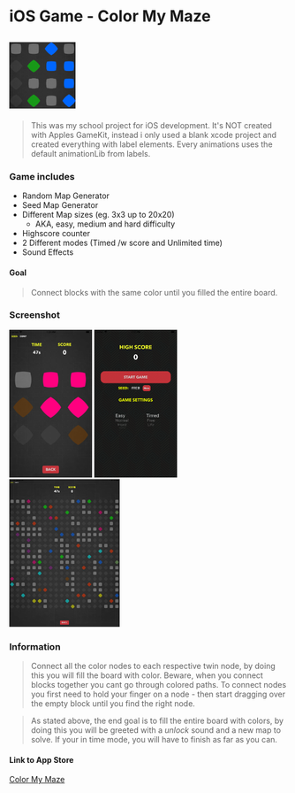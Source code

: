 # iOS Game - Color My Maze


## <img src="https://github.com/nexriz/colormazegame-app/blob/master/690x0w.png" alt="maze" width="120px">

> This was my school project for iOS development. It's NOT created with Apples GameKit, instead i only used a blank xcode project and created everything with label elements. Every animations uses the default animationLib from labels.

### Game includes
 - Random Map Generator
 - Seed Map Generator
 - Different Map sizes (eg. 3x3 up to 20x20)
    - AKA, easy, medium and hard difficulty
 - Highscore counter
 - 2 Different modes (Timed /w score and Unlimited time)
 - Sound Effects
 
#### Goal
> Connect blocks with the same color until you filled the entire board.



### Screenshot

<img src="https://github.com/nexriz/colormazegame-app/blob/master/230x0w.png" alt="maze" width="150px"> <img src="https://github.com/nexriz/colormazegame-app/blob/master/68747470733a2f2f6973322d73736c2e6d7a7374617469632e636f6d2f696d6167652f7468756d622f507572706c653131382f76342f61312f31662f32662f61313166326635382d656537312d393064372d626562352d6330396433356236646433642f70725f736f757263652e706e672f363930783077.png" alt="maze" width="150px"> <img src="https://github.com/nexriz/colormazegame-app/blob/master/68747470733a2f2f6973342d73736c2e6d7a7374617469632e636f6d2f696d6167652f7468756d622f507572706c653132382f76342f35392f36352f39652f35393635396536302d386162632d363163312d323134342d3962316635353535393931312f70725f736f757263652e706e672f393339783077.png" alt="maze" width="200px">



### Information

> Connect all the color nodes to each respective twin node, by doing this you will fill the board with color. Beware, when you connect blocks together you cant go through colored paths. To connect nodes you first need to hold your finger on a node - then start dragging over the empty block until you find the right node.

> As stated above, the end goal is to fill the entire board with colors, by doing this you will be greeted with a *unlock* sound and a new map to solve. If your in time mode, you will have to finish as far as you can.


#### Link to App Store 
[Color My Maze](https://apps.apple.com/us/app/color-my-maze/id1445010936#?platform=ipad)
